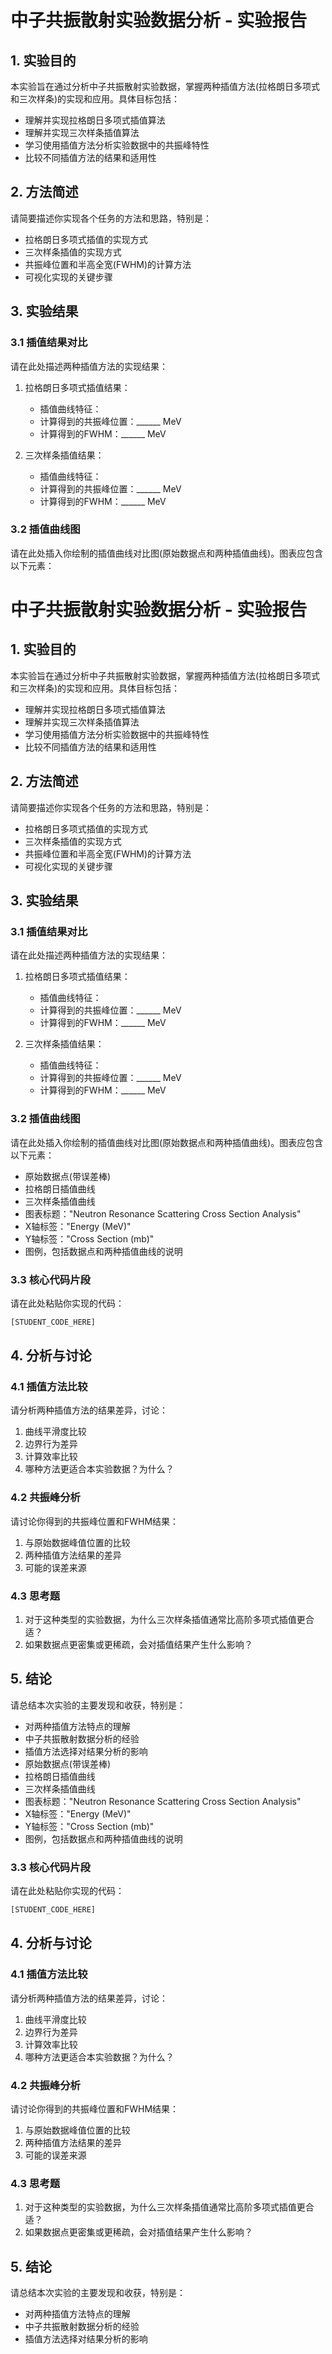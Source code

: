 # 中子共振散射实验数据分析 - 实验报告

## 1. 实验目的

本实验旨在通过分析中子共振散射实验数据，掌握两种插值方法(拉格朗日多项式和三次样条)的实现和应用。具体目标包括：

- 理解并实现拉格朗日多项式插值算法
- 理解并实现三次样条插值算法
- 学习使用插值方法分析实验数据中的共振峰特性
- 比较不同插值方法的结果和适用性

## 2. 方法简述

请简要描述你实现各个任务的方法和思路，特别是：

- 拉格朗日多项式插值的实现方式
- 三次样条插值的实现方式
- 共振峰位置和半高全宽(FWHM)的计算方法
- 可视化实现的关键步骤

## 3. 实验结果

### 3.1 插值结果对比

请在此处描述两种插值方法的实现结果：

1. 拉格朗日多项式插值结果：
   - 插值曲线特征：
   - 计算得到的共振峰位置：______ MeV
   - 计算得到的FWHM：______ MeV

2. 三次样条插值结果：
   - 插值曲线特征：
   - 计算得到的共振峰位置：______ MeV
   - 计算得到的FWHM：______ MeV

### 3.2 插值曲线图

请在此处插入你绘制的插值曲线对比图(原始数据点和两种插值曲线)。图表应包含以下元素：
# 中子共振散射实验数据分析 - 实验报告

## 1. 实验目的

本实验旨在通过分析中子共振散射实验数据，掌握两种插值方法(拉格朗日多项式和三次样条)的实现和应用。具体目标包括：

- 理解并实现拉格朗日多项式插值算法
- 理解并实现三次样条插值算法
- 学习使用插值方法分析实验数据中的共振峰特性
- 比较不同插值方法的结果和适用性

## 2. 方法简述

请简要描述你实现各个任务的方法和思路，特别是：

- 拉格朗日多项式插值的实现方式
- 三次样条插值的实现方式
- 共振峰位置和半高全宽(FWHM)的计算方法
- 可视化实现的关键步骤

## 3. 实验结果

### 3.1 插值结果对比

请在此处描述两种插值方法的实现结果：

1. 拉格朗日多项式插值结果：
   - 插值曲线特征：
   - 计算得到的共振峰位置：______ MeV
   - 计算得到的FWHM：______ MeV

2. 三次样条插值结果：
   - 插值曲线特征：
   - 计算得到的共振峰位置：______ MeV
   - 计算得到的FWHM：______ MeV

### 3.2 插值曲线图

请在此处插入你绘制的插值曲线对比图(原始数据点和两种插值曲线)。图表应包含以下元素：

- 原始数据点(带误差棒)
- 拉格朗日插值曲线
- 三次样条插值曲线
- 图表标题："Neutron Resonance Scattering Cross Section Analysis"
- X轴标签："Energy (MeV)"
- Y轴标签："Cross Section (mb)"
- 图例，包括数据点和两种插值曲线的说明

### 3.3 核心代码片段

请在此处粘贴你实现的代码：

```python
[STUDENT_CODE_HERE]
```
## 4. 分析与讨论
### 4.1 插值方法比较
请分析两种插值方法的结果差异，讨论：

1. 曲线平滑度比较
2. 边界行为差异
3. 计算效率比较
4. 哪种方法更适合本实验数据？为什么？
### 4.2 共振峰分析
请讨论你得到的共振峰位置和FWHM结果：

1. 与原始数据峰值位置的比较
2. 两种插值方法结果的差异
3. 可能的误差来源
### 4.3 思考题
1. 对于这种类型的实验数据，为什么三次样条插值通常比高阶多项式插值更合适？
2. 如果数据点更密集或更稀疏，会对插值结果产生什么影响？
## 5. 结论
请总结本次实验的主要发现和收获，特别是：

- 对两种插值方法特点的理解
- 中子共振散射数据分析的经验
- 插值方法选择对结果分析的影响
- 原始数据点(带误差棒)
- 拉格朗日插值曲线
- 三次样条插值曲线
- 图表标题："Neutron Resonance Scattering Cross Section Analysis"
- X轴标签："Energy (MeV)"
- Y轴标签："Cross Section (mb)"
- 图例，包括数据点和两种插值曲线的说明

### 3.3 核心代码片段

请在此处粘贴你实现的代码：

```python
[STUDENT_CODE_HERE]
```
## 4. 分析与讨论
### 4.1 插值方法比较
请分析两种插值方法的结果差异，讨论：

1. 曲线平滑度比较
2. 边界行为差异
3. 计算效率比较
4. 哪种方法更适合本实验数据？为什么？
### 4.2 共振峰分析
请讨论你得到的共振峰位置和FWHM结果：

1. 与原始数据峰值位置的比较
2. 两种插值方法结果的差异
3. 可能的误差来源
### 4.3 思考题
1. 对于这种类型的实验数据，为什么三次样条插值通常比高阶多项式插值更合适？
2. 如果数据点更密集或更稀疏，会对插值结果产生什么影响？
## 5. 结论
请总结本次实验的主要发现和收获，特别是：

- 对两种插值方法特点的理解
- 中子共振散射数据分析的经验
- 插值方法选择对结果分析的影响
